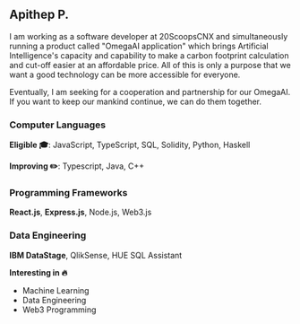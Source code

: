 ## Apithep P.
I am working as a software developer at 20ScoopsCNX and simultaneously running a product called "OmegaAI application" which brings Artificial Intelligence's capacity and capability to make a carbon footprint calculation and cut-off easier at an affordable price. All of this is only a purpose that we want a good technology can be more accessible for everyone.

Eventually, I am seeking for a cooperation and partnership for our OmegaAI. If you want to keep our mankind continue, we can do them together.

### Computer Languages
**Eligible 🎓**: JavaScript, TypeScript, SQL, Solidity, Python, Haskell

**Improving ✏️**: Typescript, Java, C++

### Programming Frameworks
**React.js**, **Express.js**, Node.js, Web3.js

### Data Engineering
**IBM DataStage**, QlikSense, HUE SQL Assistant

**Interesting in 🔥**
- Machine Learning
- Data Engineering
- Web3 Programming
